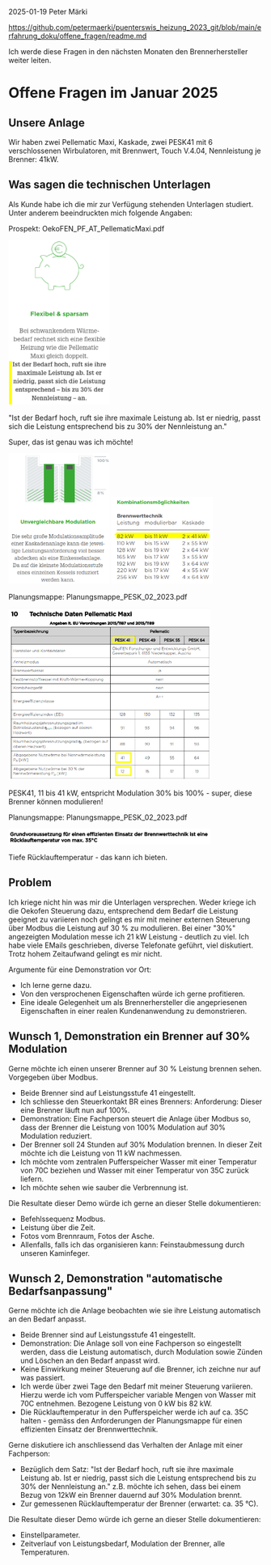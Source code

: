 2025-01-19 Peter Märki

https://github.com/petermaerki/puenterswis_heizung_2023_git/blob/main/erfahrung_doku/offene_fragen/readme.md

Ich werde diese Fragen in den nächsten Monaten den Brennerhersteller weiter leiten.
# Offene Fragen im Januar 2025
## Unsere Anlage
Wir haben zwei Pellematic Maxi, Kaskade, zwei PESK41 mit 6 verschlossenen Wirbulatoren, mit Brennwert, Touch V.4.04, Nennleistung je Brenner: 41kW. 
## Was sagen die technischen Unterlagen
Als Kunde habe ich die mir zur Verfügung stehenden Unterlagen studiert. 
Unter anderem beeindruckten mich folgende Angaben:

Prospekt: OekoFEN_PF_AT_PellematicMaxi.pdf

<img src="./images/prospekt_passt_sich_die_leistung.png" width="200" />

"Ist der Bedarf hoch, ruft sie ihre maximale Leistung ab. Ist er niedrig, passt sich die Leistung entsprechend bis zu 30% der Nennleistung an."

 Super, das ist genau was ich möchte!

<img src="./images/prospekt_modulation.png" width="200" />

<img src="./images/prospekt_brennwert.png" width="200" />

Planungsmappe: Planungsmappe_PESK_02_2023.pdf

<img src="./images/technische_daten_pellematic_maxi.png" width="400" />

PESK41, 11 bis 41 kW, entspricht Modulation 30% bis 100% - super, diese Brenner können modulieren!

Planungsmappe: Planungsmappe_PESK_02_2023.pdf

<img src="./images/prospekt_kleiner_35C.png" width="400" />

Tiefe Rücklauftemperatur - das kann ich bieten.
## Problem
Ich kriege nicht hin was mir die Unterlagen versprechen. 
Weder kriege ich die Oekofen Steuerung dazu, entsprechend dem Bedarf die Leistung geeignet zu variieren noch gelingt es mir mit meiner externen Steuerung über Modbus die Leistung auf 30 % zu modulieren. Bei einer "30%" angezeigten Modulation messe ich 21 kW Leistung - deutlich zu viel. Ich habe viele EMails geschrieben, diverse Telefonate geführt, viel diskutiert. Trotz hohem Zeitaufwand gelingt es mir nicht.

Argumente für eine Demonstration vor Ort:

- Ich lerne gerne dazu. 
- Von den versprochenen Eigenschaften würde ich gerne profitieren.
- Eine ideale Gelegenheit um als Brennerhersteller die angepriesenen Eigenschaften in einer realen Kundenanwendung zu demonstrieren.

## Wunsch 1, Demonstration ein Brenner auf 30% Modulation

Gerne möchte ich einen unserer Brenner auf 30 % Leistung brennen sehen. Vorgegeben über Modbus.
- Beide Brenner sind auf Leistungsstufe 41 eingestellt.
- Ich schliesse den Steuerkontakt BR eines Brenners: Anforderung: Dieser eine Brenner läuft nun auf 100%.
- Demonstration: Eine Fachperson steuert die Anlage über Modbus so, dass der Brenner die Leistung von 100% Modulation auf 30% Modulation reduziert.
- Der Brenner soll 24 Stunden auf 30% Modulation brennen. In dieser Zeit möchte ich die Leistung von 11 kW nachmessen. 
- Ich möchte vom zentralen Pufferspeicher Wasser mit einer Temperatur von 70C beziehen und Wasser mit einer Temperatur von 35C zurück liefern.
- Ich möchte sehen wie sauber die Verbrennung ist.

Die Resultate dieser Demo würde ich gerne an dieser Stelle dokumentieren:
- Befehlssequenz Modbus.
- Leistung über die Zeit.
- Fotos vom Brennraum, Fotos der Asche.
- Allenfalls, falls ich das organisieren kann: Feinstaubmessung durch unseren Kaminfeger.


## Wunsch 2, Demonstration "automatische Bedarfsanpassung"

Gerne möchte ich die Anlage beobachten wie sie ihre Leistung automatisch an den Bedarf anpasst. 
- Beide Brenner sind auf Leistungsstufe 41 eingestellt.
- Demonstration: Die Anlage soll von eine Fachperson so eingestellt werden, dass die Leistung automatisch, durch Modulation sowie Zünden und Löschen an den Bedarf anpasst wird. 
- Keine Einwirkung meiner Steuerung auf die Brenner, ich zeichne nur auf was passiert.
- Ich werde über zwei Tage den Bedarf mit meiner Steuerung variieren. Hierzu werde ich vom Pufferspeicher variable Mengen von Wasser mit 70C entnehmen. Bezogene Leistung von 0 kW bis 82 kW.
- Die Rücklauftemperatur in den Pufferspeicher werde ich auf ca. 35C halten - gemäss den Anforderungen der Planungsmappe für einen effizienten Einsatz der Brennwerttechnik.

 
Gerne diskutiere ich anschliessend das Verhalten der Anlage mit einer Fachperson:

- Bezüglich dem Satz: "Ist der Bedarf hoch, ruft sie ihre maximale Leistung ab. Ist er niedrig, passt sich die Leistung entsprechend bis zu 30% der Nennleistung an."
z.B. möchte ich sehen, dass bei einem Bezug von 12kW ein Brenner dauernd auf 30% Modulation brennt.
- Zur gemessenen Rücklauftemperatur der Brenner (erwartet: ca. 35 °C).

Die Resultate dieser Demo würde ich gerne an dieser Stelle dokumentieren:
- Einstellparameter.
- Zeitverlauf von Leistungsbedarf, Modulation der Brenner, alle Temperaturen.

